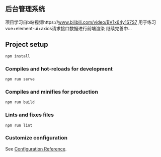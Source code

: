 ## 后台管理系统
项目学习自b站视频https://www.bilibili.com/video/BV1x64y1S7S7
用于练习vue+element-ui+axios请求接口数据进行前端渲染
继续完善中...

## Project setup
```
npm install
```

### Compiles and hot-reloads for development
```
npm run serve
```

### Compiles and minifies for production
```
npm run build
```

### Lints and fixes files
```
npm run lint
```

### Customize configuration
See [Configuration Reference](https://cli.vuejs.org/config/).


